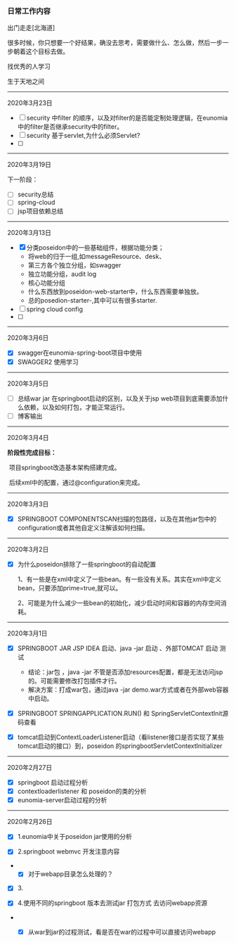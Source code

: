 ### 日常工作内容

出门走走[北海道]

很多时候，你只想要一个好结果，确没去思考，需要做什么、怎么做，然后一步一步朝着这个目标去做。

找优秀的人学习

生于天地之间

-----------------------------

2020年3月23日

- [ ] security 中filter 的顺序，以及对filter的是否能定制处理逻辑，在eunomia中的filter是否继承security中的filter。
- [ ] security 基于servlet,为什么必须Servlet?
- [ ] 

---------------

2020年3月19日

下一阶段：

- [ ] security总结
- [ ] spring-cloud
- [ ] jsp项目依赖总结

------------------

2020年3月13日

- [x] 分类poseidon中的一些基础组件，根据功能分类；
  + 将web的归于一组,如messageResource、desk、
  + 第三方各个独立分组，如swagger 
  + 独立功能分组，audit log
  + 核心功能分组
  + 什么东西放到poseidon-web-starter中，什么东西需要单独放。
  + 总的posedion-starter-,其中可以有很多starter.
- [ ] spring cloud config
- [ ] 





--------------------------

2020年3月6日

- [x] swagger在eunomia-spring-boot项目中使用
- [x] SWAGGER2 使用学习

------------------

2020年3月5日

- [ ] 总结war jar 在springboot启动的区别，以及关于jsp web项目到底需要添加什么依赖，以及如何打包，才能正常运行。
- [ ] 博客输出

-----------------------------------------

2020年3月4日

**阶段性完成目标：**

​	项目springboot改造基本架构搭建完成。

​	后续xml中的配置，通过@configuration来完成。

-------------------------------------------

2020年3月3日

- [x] SPRINGBOOT COMPONENTSCAN扫描的包路径，以及在其他jar包中的configuration或者其他自定义注解该如何扫描。

-----------------------------------------------------------------

2020年3月2日

- [x] 为什么poseidon排除了一些springboot的自动配置

  1、有一些是在xml中定义了一些bean。有一些没有关系。其实在xml中定义bean，只要添加prime=true,就可以。

  2、可能是为什么减少一些bean的初始化，减少启动时间和容器的内存空间消耗。

  

--------------------------------------

2020年3月1日

- [x] SPRINGBOOT JAR JSP IDEA 启动、java -jar 启动 、外部TOMCAT 启动 测试
  - 结论：jar包 ，java -jar 不管是否添加resources配置，都是无法访问jsp的。可能需要修改打包插件才行。
  - 解决方案：打成war包，通过java -jar demo.war方式或者在外部web容器中启动。
- [x] SPRINGBOOT SPRINGAPPLICATION.RUN() 和 SpringServletContextInit源码查看
- [x] tomcat启动到ContextLoaderListener启动（看listener接口是否实现了某些tomcat启动的接口）到，poseidon 的springbootServletContextInitializer



---------------------------------------------------

2020年2月27日

- [x] springboot 启动过程分析
- [x] contextloaderlistener 和 poseidon的类的分析
- [x] eunomia-server启动过程的分析

------------------------------------------------------

2020年2月26日



- [x] 1.eunomia中关于poseidon jar使用的分析

- [x] 2.springboot webmvc 开发注意内容

- - [x] 对于webapp目录怎么处理的？

- [x] 3.<profile>

- [x] 4.使用不同的springboot 版本去测试jar 打包方式 去访问webapp资源

- - [x] 从war到jar的过程测试，看是否在war的过程中可以直接访问webapp



